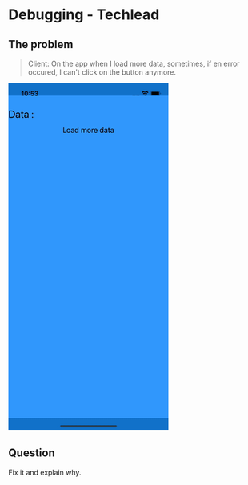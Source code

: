 # Debugging - Techlead

## The problem

> Client: On the app when I load more data, sometimes, if en error occured, I can't click on the button anymore.

![](./doc/out-02_20_2023-10_56_37.gif)

## Question

Fix it and explain why.
